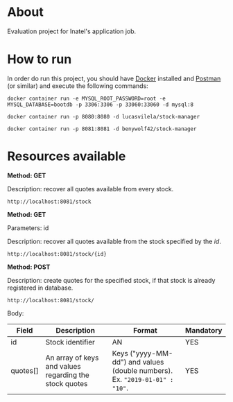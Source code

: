 # About

Evaluation project for Inatel's application job.

# How to run

In order do run this project, you should have [Docker](https://docs.docker.com/get-docker/) installed and [Postman](https://www.postman.com/downloads/) (or similar) and execute the following commands:

    docker container run -e MYSQL_ROOT_PASSWORD=root -e MYSQL_DATABASE=bootdb -p 3306:3306 -p 33060:33060 -d mysql:8

    docker container run -p 8080:8080 -d lucasvilela/stock-manager

    docker container run -p 8081:8081 -d benywolf42/stock-manager


# Resources available

**Method: GET**

Description: recover all quotes available from every stock.

    http://localhost:8081/stock

**Method: GET**

Parameters: id

Description: recover all quotes available from the stock specified by the *id*.

    http://localhost:8081/stock/{id}

**Method: POST**

Description: create quotes for the specified stock, if that stock is already registered in database.

    http://localhost:8081/stock/

Body:

| Field | Description | Format | Mandatory | 
|- |- | - | - |
| id | Stock identifier | AN | YES |
| quotes[] | An array of keys and values regarding the stock quotes | Keys ("yyyy-MM-dd") and values (double numbers). Ex. `"2019-01-01" : "10"`. | YES
